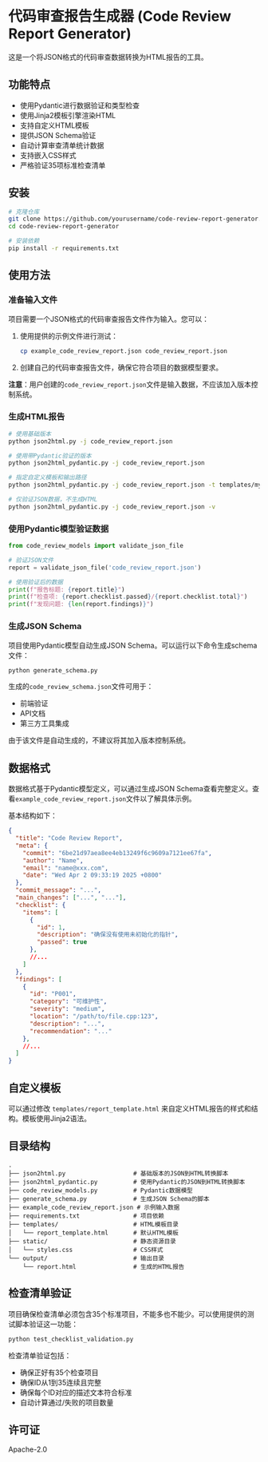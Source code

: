 # 代码审查报告生成器 (Code Review Report Generator)

这是一个将JSON格式的代码审查数据转换为HTML报告的工具。

## 功能特点

- 使用Pydantic进行数据验证和类型检查
- 使用Jinja2模板引擎渲染HTML
- 支持自定义HTML模板
- 提供JSON Schema验证
- 自动计算审查清单统计数据
- 支持嵌入CSS样式
- 严格验证35项标准检查清单

## 安装

```bash
# 克隆仓库
git clone https://github.com/yourusername/code-review-report-generator.git
cd code-review-report-generator

# 安装依赖
pip install -r requirements.txt
```

## 使用方法

### 准备输入文件

项目需要一个JSON格式的代码审查报告文件作为输入。您可以：

1. 使用提供的示例文件进行测试：
   ```bash
   cp example_code_review_report.json code_review_report.json
   ```

2. 创建自己的代码审查报告文件，确保它符合项目的数据模型要求。

**注意**：用户创建的`code_review_report.json`文件是输入数据，不应该加入版本控制系统。

### 生成HTML报告

```bash
# 使用基础版本
python json2html.py -j code_review_report.json

# 使用带Pydantic验证的版本
python json2html_pydantic.py -j code_review_report.json

# 指定自定义模板和输出路径
python json2html_pydantic.py -j code_review_report.json -t templates/my_template.html -o output/my_report.html

# 仅验证JSON数据，不生成HTML
python json2html_pydantic.py -j code_review_report.json -v
```

### 使用Pydantic模型验证数据

```python
from code_review_models import validate_json_file

# 验证JSON文件
report = validate_json_file('code_review_report.json')

# 使用验证后的数据
print(f"报告标题: {report.title}")
print(f"检查项: {report.checklist.passed}/{report.checklist.total}")
print(f"发现问题: {len(report.findings)}")
```

### 生成JSON Schema

项目使用Pydantic模型自动生成JSON Schema。可以运行以下命令生成schema文件：

```bash
python generate_schema.py
```

生成的`code_review_schema.json`文件可用于：
- 前端验证
- API文档
- 第三方工具集成

由于该文件是自动生成的，不建议将其加入版本控制系统。

## 数据格式

数据格式基于Pydantic模型定义，可以通过生成JSON Schema查看完整定义。查看`example_code_review_report.json`文件以了解具体示例。

基本结构如下：

```json
{
  "title": "Code Review Report",
  "meta": {
    "commit": "6be21d97aea8ee4eb13249f6c9609a7121ee67fa",
    "author": "Name",
    "email": "name@xxx.com",
    "date": "Wed Apr 2 09:33:19 2025 +0800"
  },
  "commit_message": "...",
  "main_changes": ["...", "..."],
  "checklist": {
    "items": [
      {
        "id": 1,
        "description": "确保没有使用未初始化的指针",
        "passed": true
      },
      //...
    ]
  },
  "findings": [
    {
      "id": "P001",
      "category": "可维护性",
      "severity": "medium",
      "location": "/path/to/file.cpp:123",
      "description": "...",
      "recommendation": "..."
    },
    //...
  ]
}
```

## 自定义模板

可以通过修改 `templates/report_template.html` 来自定义HTML报告的样式和结构。模板使用Jinja2语法。

## 目录结构

```
.
├── json2html.py                   # 基础版本的JSON到HTML转换脚本
├── json2html_pydantic.py          # 使用Pydantic的JSON到HTML转换脚本
├── code_review_models.py          # Pydantic数据模型
├── generate_schema.py             # 生成JSON Schema的脚本
├── example_code_review_report.json # 示例输入数据
├── requirements.txt               # 项目依赖
├── templates/                     # HTML模板目录
│   └── report_template.html       # 默认HTML模板
├── static/                        # 静态资源目录
│   └── styles.css                 # CSS样式
└── output/                        # 输出目录
    └── report.html                # 生成的HTML报告
```

## 检查清单验证

项目确保检查清单必须包含35个标准项目，不能多也不能少。可以使用提供的测试脚本验证这一功能：

```bash
python test_checklist_validation.py
```

检查清单验证包括：
- 确保正好有35个检查项目
- 确保ID从1到35连续且完整
- 确保每个ID对应的描述文本符合标准
- 自动计算通过/失败的项目数量

## 许可证

Apache-2.0
